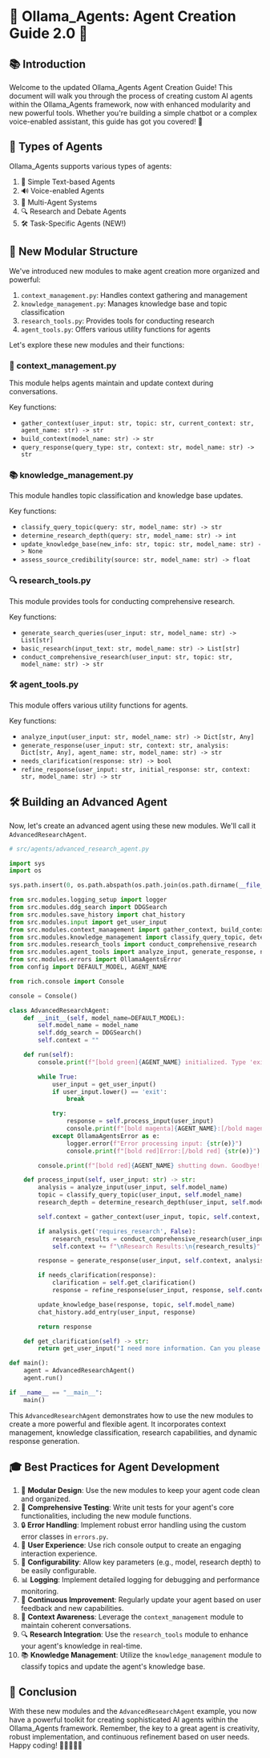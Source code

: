 # 🤖 Ollama_Agents: Agent Creation Guide 2.0 🚀

## 📚 Introduction

Welcome to the updated Ollama_Agents Agent Creation Guide! This document will walk you through the process of creating custom AI agents within the Ollama_Agents framework, now with enhanced modularity and new powerful tools. Whether you're building a simple chatbot or a complex voice-enabled assistant, this guide has got you covered! 🎉

## 🌟 Types of Agents

Ollama_Agents supports various types of agents:

1. 💬 Simple Text-based Agents
2. 🔊 Voice-enabled Agents
3. 🧠 Multi-Agent Systems
4. 🔍 Research and Debate Agents
5. 🛠️ Task-Specific Agents (NEW!)

## 🧩 New Modular Structure

We've introduced new modules to make agent creation more organized and powerful:

1. `context_management.py`: Handles context gathering and management
2. `knowledge_management.py`: Manages knowledge base and topic classification
3. `research_tools.py`: Provides tools for conducting research
4. `agent_tools.py`: Offers various utility functions for agents

Let's explore these new modules and their functions:

### 🧠 context_management.py

This module helps agents maintain and update context during conversations.

Key functions:
- `gather_context(user_input: str, topic: str, current_context: str, agent_name: str) -> str`
- `build_context(model_name: str) -> str`
- `query_response(query_type: str, context: str, model_name: str) -> str`

### 📚 knowledge_management.py

This module handles topic classification and knowledge base updates.

Key functions:
- `classify_query_topic(query: str, model_name: str) -> str`
- `determine_research_depth(query: str, model_name: str) -> int`
- `update_knowledge_base(new_info: str, topic: str, model_name: str) -> None`
- `assess_source_credibility(source: str, model_name: str) -> float`

### 🔍 research_tools.py

This module provides tools for conducting comprehensive research.

Key functions:
- `generate_search_queries(user_input: str, model_name: str) -> List[str]`
- `basic_research(input_text: str, model_name: str) -> List[str]`
- `conduct_comprehensive_research(user_input: str, topic: str, model_name: str) -> str`

### 🛠️ agent_tools.py

This module offers various utility functions for agents.

Key functions:
- `analyze_input(user_input: str, model_name: str) -> Dict[str, Any]`
- `generate_response(user_input: str, context: str, analysis: Dict[str, Any], agent_name: str, model_name: str) -> str`
- `needs_clarification(response: str) -> bool`
- `refine_response(user_input: str, initial_response: str, context: str, model_name: str) -> str`

## 🛠️ Building an Advanced Agent

Now, let's create an advanced agent using these new modules. We'll call it `AdvancedResearchAgent`.

```python
# src/agents/advanced_research_agent.py

import sys
import os

sys.path.insert(0, os.path.abspath(os.path.join(os.path.dirname(__file__), '..', '..')))

from src.modules.logging_setup import logger
from src.modules.ddg_search import DDGSearch
from src.modules.save_history import chat_history
from src.modules.input import get_user_input
from src.modules.context_management import gather_context, build_context
from src.modules.knowledge_management import classify_query_topic, determine_research_depth, update_knowledge_base
from src.modules.research_tools import conduct_comprehensive_research
from src.modules.agent_tools import analyze_input, generate_response, needs_clarification, refine_response
from src.modules.errors import OllamaAgentsError
from config import DEFAULT_MODEL, AGENT_NAME

from rich.console import Console

console = Console()

class AdvancedResearchAgent:
    def __init__(self, model_name=DEFAULT_MODEL):
        self.model_name = model_name
        self.ddg_search = DDGSearch()
        self.context = ""

    def run(self):
        console.print(f"[bold green]{AGENT_NAME} initialized. Type 'exit' to quit.[/bold green]")

        while True:
            user_input = get_user_input()
            if user_input.lower() == 'exit':
                break

            try:
                response = self.process_input(user_input)
                console.print(f"[bold magenta]{AGENT_NAME}:[/bold magenta] {response}")
            except OllamaAgentsError as e:
                logger.error(f"Error processing input: {str(e)}")
                console.print(f"[bold red]Error:[/bold red] {str(e)}")

        console.print(f"[bold red]{AGENT_NAME} shutting down. Goodbye![/bold red]")

    def process_input(self, user_input: str) -> str:
        analysis = analyze_input(user_input, self.model_name)
        topic = classify_query_topic(user_input, self.model_name)
        research_depth = determine_research_depth(user_input, self.model_name)

        self.context = gather_context(user_input, topic, self.context, AGENT_NAME)

        if analysis.get('requires_research', False):
            research_results = conduct_comprehensive_research(user_input, topic, self.model_name)
            self.context += f"\nResearch Results:\n{research_results}"

        response = generate_response(user_input, self.context, analysis, AGENT_NAME, self.model_name)

        if needs_clarification(response):
            clarification = self.get_clarification()
            response = refine_response(user_input, response, self.context + f"\nUser clarification: {clarification}", self.model_name)

        update_knowledge_base(response, topic, self.model_name)
        chat_history.add_entry(user_input, response)

        return response

    def get_clarification(self) -> str:
        return get_user_input("I need more information. Can you please clarify?")

def main():
    agent = AdvancedResearchAgent()
    agent.run()

if __name__ == "__main__":
    main()
```

This `AdvancedResearchAgent` demonstrates how to use the new modules to create a more powerful and flexible agent. It incorporates context management, knowledge classification, research capabilities, and dynamic response generation.

## 🎓 Best Practices for Agent Development

1. 📝 **Modular Design**: Use the new modules to keep your agent code clean and organized.
2. 🧪 **Comprehensive Testing**: Write unit tests for your agent's core functionalities, including the new module functions.
3. 🔒 **Error Handling**: Implement robust error handling using the custom error classes in `errors.py`.
4. 🎨 **User Experience**: Use rich console output to create an engaging interaction experience.
5. 🔧 **Configurability**: Allow key parameters (e.g., model, research depth) to be easily configurable.
6. 📊 **Logging**: Implement detailed logging for debugging and performance monitoring.
7. 🔄 **Continuous Improvement**: Regularly update your agent based on user feedback and new capabilities.
8. 🧠 **Context Awareness**: Leverage the `context_management` module to maintain coherent conversations.
9. 🔍 **Research Integration**: Use the `research_tools` module to enhance your agent's knowledge in real-time.
10. 📚 **Knowledge Management**: Utilize the `knowledge_management` module to classify topics and update the agent's knowledge base.

## 🏁 Conclusion

With these new modules and the `AdvancedResearchAgent` example, you now have a powerful toolkit for creating sophisticated AI agents within the Ollama_Agents framework. Remember, the key to a great agent is creativity, robust implementation, and continuous refinement based on user needs. Happy coding! 🎉👨‍💻👩‍💻
